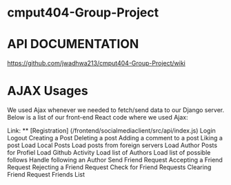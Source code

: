 # cmput404-Group-Project

API DOCUMENTATION 
==================

https://github.com/jwadhwa213/cmput404-Group-Project/wiki

AJAX Usages
=================
We used Ajax whenever we needed to fetch/send data to our Django server. Below is a list of our front-end React code where we used Ajax:

Link: ** [Registration] (/frontend/socialmediaclient/src/api/index.js)
Login
Logout
Creating a Post
Deleting a post
Adding a comment to a post
Liking a post
Load Local Posts
Load posts from foreign servers
Load Author Posts for Profiel
Load Github Activity
Load list of Authors
Load list of possible follows
Handle following an Author
Send Friend Request
Accepting a Friend Request
Rejecting a Friend Request
Check for Friend Requests
Clearing Friend Request
Friends List
